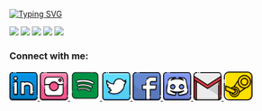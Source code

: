 [![Typing SVG](https://readme-typing-svg.herokuapp.com?font=Architects+Daughter&size=25&duration=2500&width=525&height=45&lines=+Software+Developer;Philomath%2C+Epicurean+and+Refined;I'm+interested+in+mobile+and+web+programming)](https://git.io/typing-svg) 

<a> <img src="https://media3.giphy.com/media/ln7z2eWriiQAllfVcn/200w.webp" width="120"> </a>
<a> <img src="https://i.giphy.com/media/LMt9638dO8dftAjtco/200.webp" width="120"> </a>
<a> <img src="https://i.giphy.com/media/eNAsjO55tPbgaor7ma/200w.webp" width="120"> </a>
<a> <img src="https://i.giphy.com/media/KzJkzjggfGN5Py6nkT/200.webp" width="120"> </a>
<a> <img src="https://i.giphy.com/media/IdyAQJVN2kVPNUrojM/200.webp" width="120"> </a>
</p>
<h3 align="left">Connect with me:</h3> 
<a href="https://www.linkedin.com/in/kubilay-kaplan-1b3562232/">
  <img alt="Linkedin" width="50px" src="https://github.com/4kubilaykaplan/4kubilaykaplan/blob/master/icons/linkedin.png" /> 

<a href="https://www.instagram.com/kubilaykaplan__">
  <img alt="Instagram" width="50px" src="https://github.com/4kubilaykaplan/4kubilaykaplan/blob/master/icons/instagram.png" />

<a href="https://open.spotify.com/user/kubilay91?si=5089249460874cd1">
  <img alt="Spotify" width="53px" src="https://github.com/4kubilaykaplan/4kubilaykaplan/blob/master/icons/spotify.png" />
</a>
<a href="https://twitter.com/sensazi0ne__">
  <img alt="Twitter" width="50px" src="https://github.com/4kubilaykaplan/4kubilaykaplan/blob/master/icons/twitter.png"/>
</a>
<a href="https://www.facebook.com/kubilay.kaplan.7568">
  <img alt="Facebook" width="50px" src="https://github.com/4kubilaykaplan/4kubilaykaplan/blob/master/icons/facebook.png" />
</a>  
<a href="discordapp.com/users/722124917558083664">
  <img alt="Discord" width="50px" src="https://github.com/4kubilaykaplan/4kubilaykaplan/blob/master/icons/discord.png" />
</a>  
<a href="mailto:4kubilaykaplan@gmail.com?subject=[GitHub]%20🔥%20profile%20contact&body=Hello">
  <img alt="GMail" width="50px" src="https://github.com/4kubilaykaplan/4kubilaykaplan/blob/master/icons/gmail.png" />
</a>  
<a href="https://steamcommunity.com/profiles/76561198170997113/">
  <img alt="Steam" width="51px" src="https://github.com/4kubilaykaplan/4kubilaykaplan/blob/master/icons/steam2.png" />
</a> 
<br>
